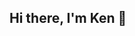 ## Hi there, I'm Ken 👋

[website]: https://www.kokiebisu.com
[linkedin]: https://www.linkedin.com/in/kokiebisu/
